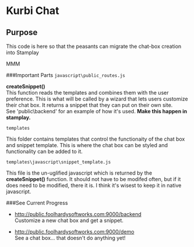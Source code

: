 Kurbi Chat
===  

Purpose
---
This code is here so that the peasants can migrate the chat-box creation into Stamplay
  
MMM

###Important Parts
`javascript\public_routes.js`  
  
**createSnippet()**  
This function reads the templates and combines them with the user preference.  This is what will be called 
by a wizard that lets users customize their chat box.  It returns a snippet that they can put on their own site.  
See 'public\backend' for an example of how it's used.  **Make this happen in stamplay.**  
  
  
`templates`  
  
This folder contains templates that control the functionaity of the chat box and snippet template.  This is where the chat box can be styled and functionality can be added to it.  

  
`templates\javascript\snippet_template.js`  
  
This file is the un-uglified javascript which is returned by the **createSnippet()** function.  It should not have to be modifed often, but if it does need to be modified, there it is.  I think it's wisest to keep it in native javascript.  



###See Current Progress
* http://public.foolhardysoftworks.com:9000/backend  
Customize a new chat box and get a snippet.  

* http://public.foolhardysoftworks.com:9000/demo  
See a chat box... that doesn't do anything yet!  



